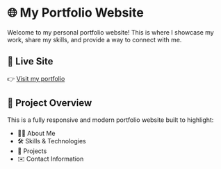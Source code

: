 # 🌐 My Portfolio Website

Welcome to my personal portfolio website! This is where I showcase my work, share my skills, and provide a way to connect with me.

## 🚀 Live Site

👉 [Visit my portfolio](https://sahanashre-portfolio.vercel.app)

## 📁 Project Overview

This is a fully responsive and modern portfolio website built to highlight:

- 👨‍💻 About Me
- 🛠️ Skills & Technologies
- 📂 Projects
- ✉️ Contact Information
